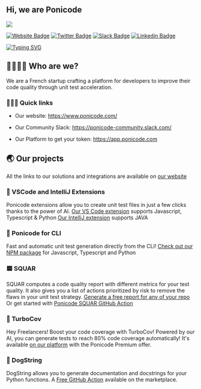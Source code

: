 ## Hi, we are Ponicode

![](https://komarev.com/ghpvc/?username=ponicode)

[![Website Badge](https://img.shields.io/badge/Website-3b5998?style=flat-square&logo=google-chrome&logoColor=white)](https://ponicode.com)
[![Twitter Badge](https://img.shields.io/badge/-Twitter-00acee?style=flat-square&logo=Twitter&logoColor=white)](https://twitter.com/PonicodeDev)
[![Slack Badge](https://img.shields.io/badge/-Slack-4a154b?style=flat-square&logo=Slack&logoColor)](https://ponicode-community.slack.com/)
[![Linkedin Badge](https://img.shields.io/badge/-Linkedin-0e76a8?style=flat-square&logo=Linkedin&logoColor)](https://www.linkedin.com/company/ponicode/)

[![Typing SVG](https://readme-typing-svg.herokuapp.com?color=%2336BCF7&lines=Welcome+to+our+official+GitHub;Ponicode+helps+with+code+quality)](https://git.io/typing-svg)

## 👩‍💻👨‍💻 Who are we?

We are a French startup crafting a platform for developers to improve their code quality through unit test acceleration.

### 🏃🏽‍♀️ Quick links

- Our website: https://www.ponicode.com/

- Our Community Slack: https://ponicode-community.slack.com/

- Our Platform to get your token: https://app.ponicode.com

<!-- ## 🦄 The team -->

<div>

<!-- add github profile by team -->

</div>

## 🌏 Our projects

All the links to our solutions and integrations are available on [our website](https://app.ponicode.com)

### 🔌 VSCode and IntelliJ Extensions

Ponicode extensions allow you to create unit test files in just a few clicks thanks to the power of AI.
[Our VS Code extension](https://marketplace.visualstudio.com/items?itemName=ponicode.ponicode) supports Javascript, Typescript & Python
[Our IntelliJ extension](https://plugins.jetbrains.com/plugin/17980-ponicode) supports JAVA

### 👾 Ponicode for CLI

Fast and automatic unit test generation directly from the CLI! [Check out our NPM package](https://www.npmjs.com/package/ponicode) for Javascript, Typescript and Python

### 🟨 SQUAR

SQUAR computes a code quality report with different metrics for your test quality. It also gives you a list of actions prioritized by risk to remove the flaws in your unit test strategy.
[Generate a free report for any of your repo](https://www.ponicode.com/squar-self-assessment)
Or get started with [Ponicode SQUAR GitHub Action](https://github.com/marketplace/actions/ponicode-squar)

### 🚀 TurboCov

Hey Freelancers! Boost your code coverage with TurboCov! Powered by our AI, you can generate tests to reach 80% code coverage automatically! It's available [on our platform](https://app.ponicode.com) with the Ponicode Premium offer.

### 🐶 DogString

DogString allows you to generate documentation and docstrings for your Python functions.
A [Free GitHub Action](https://github.com/marketplace/actions/ponicode-dogstring-automatic-ai-based-docstring-generation) available on the marketplace.
